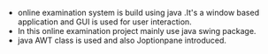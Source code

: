 * online examination system is build using java .It's a window based application and GUI is used for user interaction.
* In this online examination project mainly use java swing package.
* java AWT class is used and also Joptionpane introduced.
